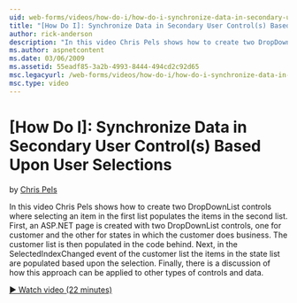 ```yaml
---
uid: web-forms/videos/how-do-i/how-do-i-synchronize-data-in-secondary-user-controls-based-upon-user-selections
title: "[How Do I]: Synchronize Data in Secondary User Control(s) Based Upon User Selections | Microsoft Docs"
author: rick-anderson
description: "In this video Chris Pels shows how to create two DropDownList controls where selecting an item in the first list populates the items in the second list. Firs..."
ms.author: aspnetcontent
ms.date: 03/06/2009
ms.assetid: 55eadf85-3a2b-4993-8444-494cd2c92d65
msc.legacyurl: /web-forms/videos/how-do-i/how-do-i-synchronize-data-in-secondary-user-controls-based-upon-user-selections
msc.type: video
---
```

[How Do I]: Synchronize Data in Secondary User Control(s) Based Upon User Selections
====================
by [Chris Pels](https://twitter.com/chrispels)

In this video Chris Pels shows how to create two DropDownList controls where selecting an item in the first list populates the items in the second list. First, an ASP.NET page is created with two DropDownList controls, one for customer and the other for states in which the customer does business. The customer list is then populated in the code behind. Next, in the SelectedIndexChanged event of the customer list the items in the state list are populated based upon the selection. Finally, there is a discussion of how this approach can be applied to other types of controls and data.

[&#9654; Watch video (22 minutes)](https://channel9.msdn.com/Blogs/ASP-NET-Site-Videos/how-do-i-synchronize-data-in-secondary-user-controls-based-upon-user-selections)
